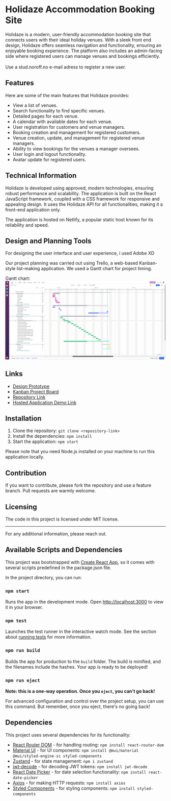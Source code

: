# Holidaze Accommodation Booking Site

Holidaze is a modern, user-friendly accommodation booking site that connects users with their ideal holiday venues. With a sleek front end design, Holidaze offers seamless navigation and functionality, ensuring an enjoyable booking experience. The platform also includes an admin-facing side where registered users can manage venues and bookings efficiently.
<br/>  
Use a stud.noroff.no e-mail adress to register a new user. 


## Features

Here are some of the main features that Holidaze provides:

- View a list of venues.
- Search functionality to find specific venues.
- Detailed pages for each venue.
- A calendar with available dates for each venue.
- User registration for customers and venue managers.
- Booking creation and management for registered customers.
- Venue creation, update, and management for registered venue managers.
- Ability to view bookings for the venues a manager oversees.
- User login and logout functionality.
- Avatar update for registered users.

## Technical Information

Holidaze is developed using approved, modern technologies, ensuring robust performance and scalability. The application is built on the React JavaScript framework, coupled with a CSS framework for responsive and appealing design. It uses the Holidaze API for all functionalities, making it a front-end application only.

The application is hosted on Netlify, a popular static host known for its reliability and speed.

## Design and Planning Tools

For designing the user interface and user experience, i used Adobe XD

Our project planning was carried out using Trello, a web-based Kanban-style list-making application. We used a Gantt chart for project timing.

Gantt chart: ![Gantt Chart](src/assets/images/Gantt-Chart.PNG)


## Links

- [Design Prototype](#)
- [Kanban Project Board](https://trello.com/b/HckjTeWV/project-exam-2-holidaze)
- [Repository Link](https://github.com/martinMr79/project-exam2-martin-mroz)
- [Hosted Application Demo Link](https://master--fantastic-puppy-a523c3.netlify.app/)

## Installation

1. Clone the repository: `git clone <repository-link>`
2. Install the dependencies: `npm install`
3. Start the application: `npm start`

Please note that you need Node.js installed on your machine to run this application locally.

## Contribution

If you want to contribute, please fork the repository and use a feature branch. Pull requests are warmly welcome.

## Licensing

The code in this project is licensed under MIT license.

---

For any additional information, please reach out.

## Available Scripts and Dependencies

This project was bootstrapped with [Create React App](https://github.com/facebook/create-react-app), so it comes with several scripts predefined in the package.json file. 

In the project directory, you can run:

### `npm start`

Runs the app in the development mode. Open [http://localhost:3000](http://localhost:3000) to view it in your browser.

### `npm test`

Launches the test runner in the interactive watch mode. See the section about [running tests](https://facebook.github.io/create-react-app/docs/running-tests) for more information.

### `npm run build`

Builds the app for production to the `build` folder. The build is minified, and the filenames include the hashes. Your app is ready to be deployed!

### `npm run eject`

**Note: this is a one-way operation. Once you `eject`, you can't go back!**

For advanced configuration and control over the project setup, you can use this command. But remember, once you eject, there's no going back!

## Dependencies

This project uses several dependencies for its functionality:

- [React Router DOM](https://reactrouter.com/) - for handling routing: `npm install react-router-dom`
- [Material UI](https://mui.com/) - for UI components: `npm install @mui/material @mui/styled-engine-sc styled-components`
- [Zustand](https://www.npmjs.com/package/zustand) - for state management: `npm i zustand`
- [jwt-decode](https://www.npmjs.com/package/jwt-decode) - for decoding JWT tokens: `npm install jwt-decode`
- [React Date Picker](https://www.npmjs.com/package/react-datepicker) - for date selection functionality: `npm install react-date-picker`
- [Axios](https://www.npmjs.com/package/axios) - for making HTTP requests: `npm install axios`
- [Styled Components](https://www.npmjs.com/package/styled-components) - for styling components: `npm install styled-components`